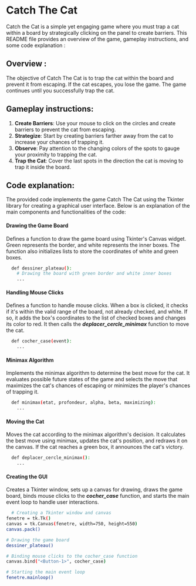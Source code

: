 
# Catch The Cat

Catch the Cat is a simple yet engaging game where you must trap a cat within a board by strategically clicking on the panel to create barriers. This README file provides an overview of the game, gameplay instructions, and some code explanation :




## Overview :
The objective of Catch The Cat is to trap the cat within the board and prevent it from escaping. If the cat escapes, you lose the game. The game continues until you successfully trap the cat.

## Gameplay instructions:
1. **Create Barriers**: Use your mouse to click on the circles and create barriers to prevent the cat from escaping.
2. **Strategize**: Start by creating barriers farther away from the cat to increase your chances of trapping it.
3. **Observe**: Pay attention to the changing colors of the spots to gauge your proximity to trapping the cat.
4. **Trap the Cat**: Cover the last spots in the direction the cat is moving to trap it inside the board.



## Code explanation:
The provided code implements the game Catch The Cat using the Tkinter library for creating a graphical user interface. Below is an explanation of the main components and functionalities of the code:

#### Drawing the Game Board

Defines a function to draw the game board using Tkinter's Canvas widget. Green represents the border, and white represents the inner boxes. The function also initializes lists to store the coordinates of white and green boxes.

```bash
  def dessiner_plateau():
    # Drawing the board with green border and white inner boxes
    ...
```

#### Handling Mouse Clicks

Defines a function to handle mouse clicks. When a box is clicked, it checks if it's within the valid range of the board, not already checked, and white. If so, it adds the box's coordinates to the list of checked boxes and changes its color to red. It then calls the ***deplacer_cercle_minimax*** function to move the cat.

```bash
  def cocher_case(event):
    ...
```

#### Minimax Algorithm

Implements the minimax algorithm to determine the best move for the cat. It evaluates possible future states of the game and selects the move that maximizes the cat's chances of escaping or minimizes the player's chances of trapping it.

```bash
  def minimax(etat, profondeur, alpha, beta, maximizing):
    ...
```

#### Moving the Cat

Moves the cat according to the minimax algorithm's decision. It calculates the best move using minimax, updates the cat's position, and redraws it on the canvas. If the cat reaches a green box, it announces the cat's victory.

```bash
  def deplacer_cercle_minimax():
    ...
```

#### Creating the GUI

Creates a Tkinter window, sets up a canvas for drawing, draws the game board, binds mouse clicks to the ***cocher_case*** function, and starts the main event loop to handle user interactions.

```bash
  # Creating a Tkinter window and canvas
fenetre = tk.Tk()
canvas = tk.Canvas(fenetre, width=750, height=550)
canvas.pack()

# Drawing the game board
dessiner_plateau()

# Binding mouse clicks to the cocher_case function
canvas.bind("<Button-1>", cocher_case)

# Starting the main event loop
fenetre.mainloop()

```
